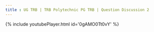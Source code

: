 ```yaml
---
title : UG TRB | TRB Polytechnic PG TRB | Question Discussion 2
---
```






{% include youtubePlayer.html id='0gAMO0Tt0vY' %}
